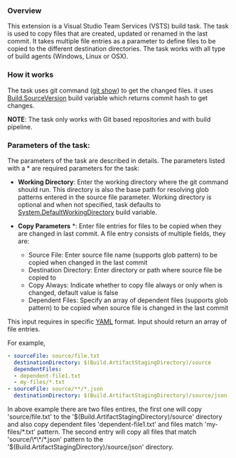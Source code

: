 ### Overview

This extension is a Visual Studio Team Services (VSTS) build task. The task is used to copy files that are created, updated or renamed in the last commit. It takes multiple file entries as a parameter to define files to be copied to the different destination directories. The task works with all type of build agents (Windows, Linux or OSX).

### How it works

The task uses git command ([git show](https://git-scm.com/docs/git-show)) to get the changed files. it uses [Build.SourceVersion](https://docs.microsoft.com/en-us/vsts/pipelines/build/variables?view=vsts&tabs=batch#predefined-variables) build variable which returns commit hash to get changes.

**NOTE**: The task only works with Git based repositories and with build pipeline.

### Parameters of the task:

The parameters of the task are described in details. The parameters listed with a \* are required parameters for the task:

* **Working Directory**: Enter the working directory where the git command should run. This directory is also the base path for resolving glob patterns entered in the source file parameter. Working directory is optional and when not specified, task defaults to [System.DefaultWorkingDirectory](https://docs.microsoft.com/en-us/vsts/pipelines/build/variables?view=vsts&tabs=batch#predefined-variables) build variable.

* **Copy Parameters** \*: Enter file entries for files to be copied when they are changed in last commit. A file entry consists of multiple fields, they are:
   - Source File: Enter source file name (supports glob pattern) to be copied when changed in the last commit
   - Destination Directory: Enter directory or path where source file be copied to
   - Copy Always: Indicate whether to copy file always or only when is changed, default value is false
   - Dependent Files: Specify an array of dependent files (supports glob pattern) to be copied when source file is changed in the last commit

This input requires in specific [YAML](http://yaml.org/) format. Input should return an array of file entries.

For example,

```yaml
- sourceFile: source/file.txt
  destinationDirectory: $(Build.ArtifactStagingDirectory)/source
  dependentFiles:
  - dependent-file1.txt
  - my-files/*.txt
- sourceFile: source/**/*.json
  destinationDirectory: $(Build.ArtifactStagingDirectory)/source/json
```

In above example there are two files entires, the first one will copy 'source/file.txt' to the '$(Build.ArtifactStagingDirectory)/source' directory and also copy dependent files 'dependent-file1.txt' and files match 'my-files/*.txt' pattern. The second entry will copy all files that match 'source/\*\*/*.json' pattern to the '$(Build.ArtifactStagingDirectory)/source/json' directory.

